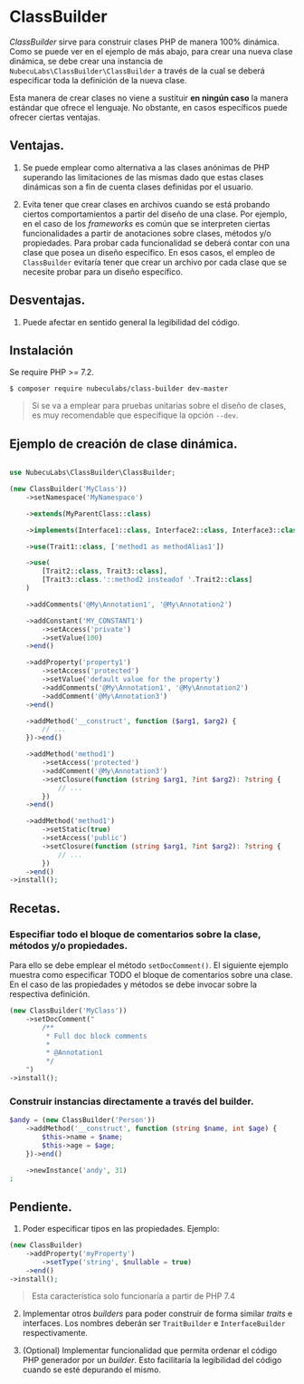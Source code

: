 
# ClassBuilder

*ClassBuilder* sirve para construir clases PHP de manera 100% dinámica. Como se puede ver en el ejemplo de más abajo, para crear una nueva clase dinámica, se debe crear una instancia de `NubecuLabs\ClassBuilder\ClassBuilder` a través de la cual se deberá especificar toda la definición de la nueva clase.

Esta manera de crear clases no viene a sustituir **en ningún caso** la manera estándar que ofrece el lenguaje. No obstante, en casos específicos puede ofrecer ciertas ventajas.

## Ventajas.

1. Se puede emplear como alternativa a las clases anónimas de PHP superando las limitaciones de las mismas dado que estas clases dinámicas son a fin de cuenta clases definidas por el usuario.

2. Evita tener que crear clases en archivos cuando se está probando ciertos comportamientos a partir del diseño de una clase. Por ejemplo, en el caso de los *frameworks* es común que se interpreten ciertas funcionalidades a partir de anotaciones sobre clases, métodos y/o propiedades. Para probar cada funcionalidad se deberá contar con una clase que posea un diseño específico. En esos casos, el empleo de `ClassBuilder` evitaría tener que crear un archivo por cada clase que se necesite probar para un diseño específico.

## Desventajas.

1. Puede afectar en sentido general la legibilidad del código.

## Instalación

Se require PHP >= 7.2.

    $ composer require nubeculabs/class-builder dev-master

>Si se va a emplear para pruebas unitarias sobre el diseño de clases, es muy recomendable que especifique la opción `--dev`.

## Ejemplo de creación de clase dinámica.

```php

use NubecuLabs\ClassBuilder\ClassBuilder;

(new ClassBuilder('MyClass'))
    ->setNamespace('MyNamespace')

    ->extends(MyParentClass::class)

    ->implements(Interface1::class, Interface2::class, Interface3::class)

    ->use(Trait1::class, ['method1 as methodAlias1'])

    ->use(
        [Trait2::class, Trait3::class],
        [Trait3::class.'::method2 insteadof '.Trait2::class]
    )

    ->addComments('@My\Annotation1', '@My\Annotation2')

    ->addConstant('MY_CONSTANT1')
        ->setAccess('private')
        ->setValue(100)
    ->end()

    ->addProperty('property1')
        ->setAccess('protected')
        ->setValue('default value for the property')
        ->addComments('@My\Annotation1', '@My\Annotation2')
        ->addComment('@My\Annotation3')
    ->end()

    ->addMethod('__construct', function ($arg1, $arg2) {
        // ...
    })->end()

    ->addMethod('method1')
        ->setAccess('protected')
        ->addComment('@My\Annotation3')
        ->setClosure(function (string $arg1, ?int $arg2): ?string {
            // ...
        })
    ->end()

    ->addMethod('method1')
        ->setStatic(true)
        ->setAccess('public')
        ->setClosure(function (string $arg1, ?int $arg2): ?string {
            // ...
        })
    ->end()
->install();
```

## Recetas.

### Especifiar todo el bloque de comentarios sobre la clase, métodos y/o propiedades.

Para ello se debe emplear el método `setDocComment()`. El siguiente ejemplo muestra como especificar TODO el bloque de comentarios sobre una clase. En el caso de las propiedades y métodos se debe invocar sobre la respectiva definición.

```php
(new ClassBuilder('MyClass'))
    ->setDocComment("
        /**
         * Full doc block comments
         *
         * @Annotation1
         */
    ")
->install();
```

### Construir instancias directamente a través del builder.

```php
$andy = (new ClassBuilder('Person'))
    ->addMethod('__construct', function (string $name, int $age) {
        $this->name = $name;
        $this->age = $age;
    })->end()

    ->newInstance('andy', 31)
;
```

## Pendiente.

1. Poder especificar tipos en las propiedades. Ejemplo:

```php
(new ClassBuilder)
    ->addProperty('myProperty')
        ->setType('string', $nullable = true)
    ->end()
->install();
```

>Esta característica solo funcionaría a partir de PHP 7.4

2. Implementar otros *builders* para poder construir de forma similar *traits* e interfaces. Los nombres deberán ser `TraitBuilder` e `InterfaceBuilder` respectivamente.

3. (Optional) Implementar funcionalidad que permita ordenar el código PHP generador por un *builder*. Esto facilitaría la legibilidad del código cuando se esté depurando el mismo.

